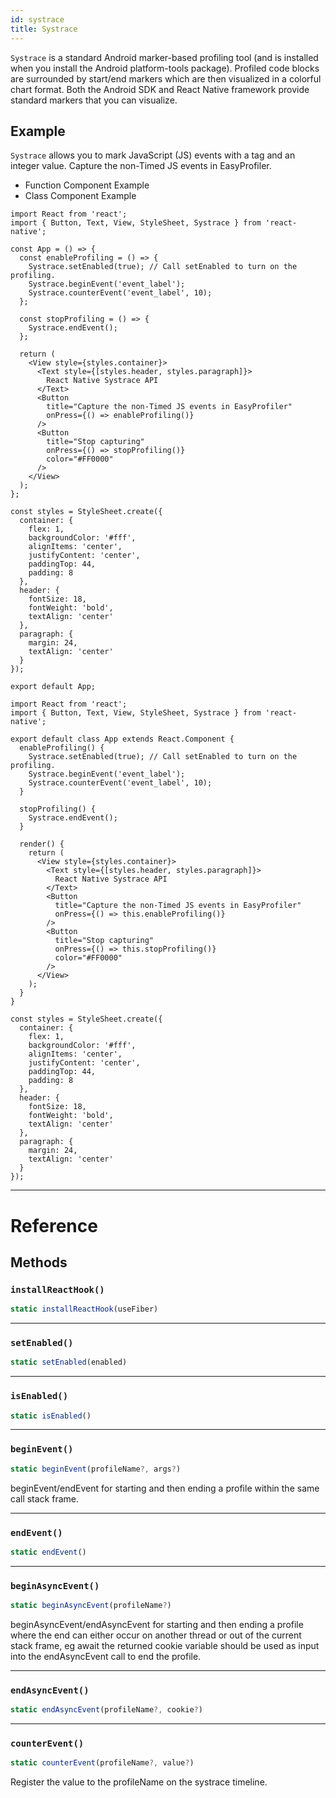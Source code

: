 ```yaml
---
id: systrace
title: Systrace
---
```


`Systrace` is a standard Android marker-based profiling tool (and is installed when you install the Android platform-tools package). Profiled code blocks are surrounded by start/end markers which are then visualized in a colorful chart format. Both the Android SDK and React Native framework provide standard markers that you can visualize.

## Example

`Systrace` allows you to mark JavaScript (JS) events with a tag and an integer value. Capture the non-Timed JS events in EasyProfiler.

<div class="toggler">
  <ul role="tablist" class="toggle-syntax">
    <li id="functional" class="button-functional" aria-selected="false" role="tab" tabindex="0" aria-controls="functionaltab" onclick="displayTabs('syntax', 'functional')">
      Function Component Example
    </li>
    <li id="classical" class="button-classical" aria-selected="false" role="tab" tabindex="0" aria-controls="classicaltab" onclick="displayTabs('syntax', 'classical')">
      Class Component Example
    </li>
  </ul>
</div>

<block class="functional syntax" />

```SnackPlayer name=Systrace%20Function%20Component%20Example
import React from 'react';
import { Button, Text, View, StyleSheet, Systrace } from 'react-native';

const App = () => {
  const enableProfiling = () => {
    Systrace.setEnabled(true); // Call setEnabled to turn on the profiling.
    Systrace.beginEvent('event_label');
    Systrace.counterEvent('event_label', 10);
  };

  const stopProfiling = () => {
    Systrace.endEvent();
  };

  return (
    <View style={styles.container}>
      <Text style={[styles.header, styles.paragraph]}>
        React Native Systrace API
      </Text>
      <Button
        title="Capture the non-Timed JS events in EasyProfiler"
        onPress={() => enableProfiling()}
      />
      <Button
        title="Stop capturing"
        onPress={() => stopProfiling()}
        color="#FF0000"
      />
    </View>
  );
};

const styles = StyleSheet.create({
  container: {
    flex: 1,
    backgroundColor: '#fff',
    alignItems: 'center',
    justifyContent: 'center',
    paddingTop: 44,
    padding: 8
  },
  header: {
    fontSize: 18,
    fontWeight: 'bold',
    textAlign: 'center'
  },
  paragraph: {
    margin: 24,
    textAlign: 'center'
  }
});

export default App;
```

<block class="classical syntax" />

```SnackPlayer name=Systrace%20Class%20Component%20Example
import React from 'react';
import { Button, Text, View, StyleSheet, Systrace } from 'react-native';

export default class App extends React.Component {
  enableProfiling() {
    Systrace.setEnabled(true); // Call setEnabled to turn on the profiling.
    Systrace.beginEvent('event_label');
    Systrace.counterEvent('event_label', 10);
  }

  stopProfiling() {
    Systrace.endEvent();
  }

  render() {
    return (
      <View style={styles.container}>
        <Text style={[styles.header, styles.paragraph]}>
          React Native Systrace API
        </Text>
        <Button
          title="Capture the non-Timed JS events in EasyProfiler"
          onPress={() => this.enableProfiling()}
        />
        <Button
          title="Stop capturing"
          onPress={() => this.stopProfiling()}
          color="#FF0000"
        />
      </View>
    );
  }
}

const styles = StyleSheet.create({
  container: {
    flex: 1,
    backgroundColor: '#fff',
    alignItems: 'center',
    justifyContent: 'center',
    paddingTop: 44,
    padding: 8
  },
  header: {
    fontSize: 18,
    fontWeight: 'bold',
    textAlign: 'center'
  },
  paragraph: {
    margin: 24,
    textAlign: 'center'
  }
});
```

<block class="endBlock syntax" />

---

# Reference

## Methods

### `installReactHook()`

```jsx
static installReactHook(useFiber)
```

---

### `setEnabled()`

```jsx
static setEnabled(enabled)
```

---

### `isEnabled()`

```jsx
static isEnabled()
```

---

### `beginEvent()`

```jsx
static beginEvent(profileName?, args?)
```

beginEvent/endEvent for starting and then ending a profile within the same call stack frame.

---

### `endEvent()`

```jsx
static endEvent()
```

---

### `beginAsyncEvent()`

```jsx
static beginAsyncEvent(profileName?)
```

beginAsyncEvent/endAsyncEvent for starting and then ending a profile where the end can either occur on another thread or out of the current stack frame, eg await the returned cookie variable should be used as input into the endAsyncEvent call to end the profile.

---

### `endAsyncEvent()`

```jsx
static endAsyncEvent(profileName?, cookie?)
```

---

### `counterEvent()`

```jsx
static counterEvent(profileName?, value?)
```

Register the value to the profileName on the systrace timeline.
